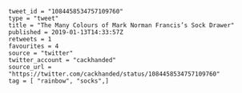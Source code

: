 ```
tweet_id = "1084458534757109760"
type = "tweet"
title = "The Many Colours of Mark Norman Francis’s Sock Drawer"
published = 2019-01-13T14:33:57Z
retweets = 1
favourites = 4
source = "twitter"
twitter_account = "cackhanded"
source_url = "https://twitter.com/cackhanded/status/1084458534757109760"
tag = [ "rainbow", "socks",]
```

<p class='image'><img src='http://mnf.m17s.net/2019/01/13/DwzFRsGWwAIUtXz.jpg' alt=''></p>

